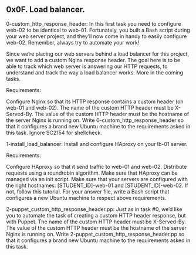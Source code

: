 ## 0x0F. Load balancer.


0-custom_http_response_header: In this first task you need to configure web-02 to be identical to web-01. Fortunately, you built a Bash script during your web server project, and they’ll now come in handy to easily configure web-02. Remember, always try to automate your work!

Since we’re placing our web servers behind a load balancer for this project, we want to add a custom Nginx response header. The goal here is to be able to track which web server is answering our HTTP requests, to understand and track the way a load balancer works. More in the coming tasks.

Requirements:

Configure Nginx so that its HTTP response contains a custom header (on web-01 and web-02).
The name of the custom HTTP header must be X-Served-By.
The value of the custom HTTP header must be the hostname of the server Nginx is running on.
Write 0-custom_http_response_header so that it configures a brand new Ubuntu machine to the requirements asked in this task.
Ignore SC2154 for shellcheck.


1-install_load_balancer: Install and configure HAproxy on your lb-01 server.

Requirements:

Configure HAproxy so that it send traffic to web-01 and web-02.
Distribute requests using a roundrobin algorithm.
Make sure that HAproxy can be managed via an init script.
Make sure that your servers are configured with the right hostnames: [STUDENT_ID]-web-01 and [STUDENT_ID]-web-02. If not, follow this tutorial.
For your answer file, write a Bash script that configures a new Ubuntu machine to respect above requirements.


2-puppet_custom_http_response_header.pp: Just as in task #0, we’d like you to automate the task of creating a custom HTTP header response, but with Puppet.
The name of the custom HTTP header must be X-Served-By.
The value of the custom HTTP header must be the hostname of the server Nginx is running on.
Write 2-puppet_custom_http_response_header.pp so that it configures a brand new Ubuntu machine to the requirements asked in this task.
